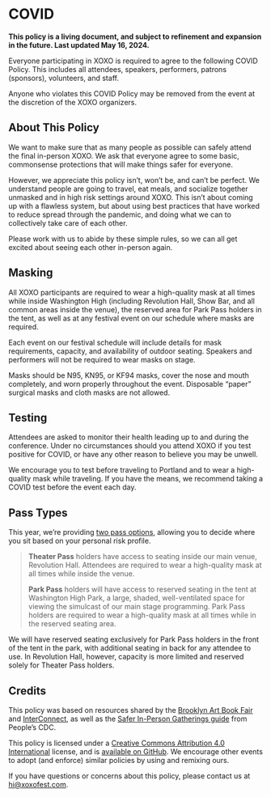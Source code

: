 # COVID

**This policy is a living document, and subject to refinement and expansion in the future. Last updated May 16, 2024.**

Everyone participating in XOXO is required to agree to the following COVID Policy. This includes all attendees, speakers, performers, patrons (sponsors), volunteers, and staff.

Anyone who violates this COVID Policy may be removed from the event at the discretion of the XOXO organizers.

## About This Policy

We want to make sure that as many people as possible can safely attend the final in-person XOXO. We ask that everyone agree to some basic, commonsense protections that will make things safer for everyone.

However, we appreciate this policy isn’t, won’t be, and can’t be perfect. We understand people are going to travel, eat meals, and socialize together unmasked and in high risk settings around XOXO. This isn’t about coming up with a flawless system, but about using best practices that have worked to reduce spread through the pandemic, and doing what we can to collectively take care of each other.

Please work with us to abide by these simple rules, so we can all get excited about seeing each other in-person again.

## Masking

All XOXO participants are required to wear a high-quality mask at all times while inside Washington High (including Revolution Hall, Show Bar, and all common areas inside the venue), the reserved area for Park Pass holders in the tent, as well as at any festival event on our schedule where masks are required.

Each event on our festival schedule will include details for mask requirements, capacity, and availability of outdoor seating. Speakers and performers will not be required to wear masks on stage.

Masks should be N95, KN95, or KF94 masks, cover the nose and mouth completely, and worn properly throughout the event. Disposable “paper” surgical masks and cloth masks are not allowed.

## Testing

Attendees are asked to monitor their health leading up to and during the conference. Under no circumstances should you attend XOXO if you test positive for COVID, or have any other reason to believe you may be unwell.

We encourage you to test before traveling to Portland and to wear a high-quality mask while traveling. If you have the means, we recommend taking a COVID test before the event each day.

## Pass Types

This year, we’re providing [two pass options](/guide/passes), allowing you to decide where you sit based on your personal risk profile.

> **Theater Pass** holders have access to seating inside our main venue, Revolution Hall. Attendees are required to wear a high-quality mask at all times while inside the venue.
> 
> **Park Pass** holders will have access to reserved seating in the tent at Washington High Park, a large, shaded, well-ventilated space for viewing the simulcast of our main stage programming. Park Pass holders are required to wear a high-quality mask at all times while in the reserved seating area.

We will have reserved seating exclusively for Park Pass holders in the front of the tent in the park, with additional seating in back for any attendee to use. In Revolution Hall, however, capacity is more limited and reserved solely for Theater Pass holders.

## Credits

This policy was based on resources shared by the [Brooklyn Art Book Fair](https://fullymaskednotes.carrd.co/) and [InterConnect](https://docs.google.com/document/d/1N_HKMc9n__WWw7_gFbq7gL2rwFcffE_vITUicLCmqxA/edit?usp=sharing), as well as the [Safer In-Person Gatherings guide](https://peoplescdc.org/2022/11/17/safer-in-person-gatherings) from People’s CDC.

This policy is licensed under a [Creative Commons Attribution 4.0 International](https://creativecommons.org/licenses/by/4.0/) license, and is [available on GitHub](https://github.com/xoxo/covid). We encourage other events to adopt (and enforce) similar policies by using and remixing ours.

If you have questions or concerns about this policy, please contact us at [hi@xoxofest.com](mailto:hi@xoxofest.com).
